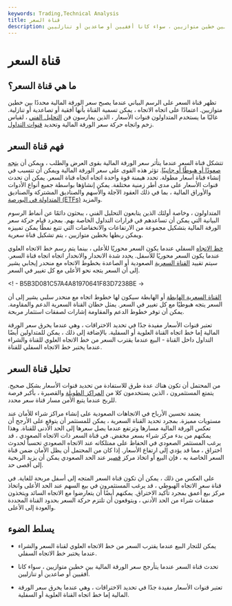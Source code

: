 ```yaml
---
keywords: Trading,Technical Analysis
title: قناة السعر
description: تحدث قناة السعر عندما يتأرجح سعر الورقة المالية بين خطين متوازيين ، سواء كانا أفقيين أو صاعدين أو تنازليين.
---
```


# قناة السعر
## ما هي قناة السعر؟

تظهر قناة السعر على الرسم البياني عندما يصبح سعر الورقة المالية محددًا بين خطين متوازيين. اعتمادًا على اتجاه الاتجاه ، يمكن تسمية القناة بأنها أفقية أو تصاعدية أو تنازلية. غالبًا ما يستخدم المتداولون قنوات الأسعار ، الذين يمارسون فن [التحليل الفني](/technicalanalysis) ، لقياس زخم واتجاه حركة سعر الورقة المالية وتحديد [قنوات التداول](/tradingchannel).

## فهم قناة السعر

تتشكل قناة السعر عندما يتأثر سعر الورقة المالية بقوى العرض والطلب ، ويمكن أن [يتجه صعودًا أو هبوطًا أو جانبيًا](/trend). تؤثر هذه القوى على سعر الورقة المالية ويمكن أن تتسبب في إنشاء قناة أسعار مطولة. تحدد هيمنة قوة واحدة اتجاه اتجاه قناة السعر. يمكن أن تحدث قنوات الأسعار على مدى أطر زمنية مختلفة. يمكن إنشاؤها بواسطة جميع أنواع الأدوات والأوراق المالية ، بما في ذلك العقود الآجلة والأسهم والصناديق المشتركة والصناديق [المتداولة في البورصة (ETFs)](/etf) والمزيد.

المتداولون ، وخاصة أولئك الذين يتابعون التحليل الفني ، يبحثون دائمًا عن أنماط الرسوم البيانية التي يمكن أن تساعدهم في قرارات التداول الخاصة بهم. بمجرد قيام حركة سعر الورقة المالية بتشكيل مجموعة من الارتفاعات والانخفاضات التي تتبع نمطًا يمكن تمييزه ويمكن ربطها بخطين متوازيين ، يتم تشكيل قناة سعرية.

[خط الاتجاه](/trendline) السفلي عندما يكون السعر محوريًا للأعلى ، بينما يتم رسم خط الاتجاه العلوي عندما يكون السعر محوريًا للأسفل. يحدد شدة الانحدار والانحدار اتجاه اتجاه قناة السعر. سيتم تقييد [القناة السعرية](/ascendingchannel) الصعودية أو الصاعدة بخطوط الاتجاه مع منحدر إيجابي يشير إلى أن السعر يتجه نحو الأعلى مع كل تغيير في السعر.

<! - B5B3D081C57A4A81970641F83D7238BE ->

[القناة السعرية الهابطة](/descendingchannel) أو الهابطة سيكون لها خطوط اتجاه مع منحدر سلبي يشير إلى أن السعر يتجه هبوطيًا مع كل تغيير في السعر. يمثل خطان القناة السعرية الدعم والمقاومة. يمكن أن توفر خطوط الدعم والمقاومة إشارات لصفقات استثمار مربحة.

تعتبر قنوات الأسعار مفيدة جدًا في تحديد الاختراقات ، وهي عندما يخرق سعر الورقة المالية إما خط اتجاه القناة العلوية أو السفلية. بالإضافة إلى ذلك ، يمكن للمتداولين أيضًا التداول داخل القناة - البيع عندما يقترب السعر من خط الاتجاه العلوي للقناة والشراء عندما يختبر خط الاتجاه السفلي للقناة.

## تحليل قناة السعر

من المحتمل أن تكون هناك عدة طرق للاستفادة من تحديد قنوات الأسعار بشكل صحيح. يتمتع المستثمرون ، الذين يستخدمون كلا من [المراكز الطويلة](/long) والقصيرة ، بأكبر فرصة للربح عندما يتبع الأمن مسار قناة سعر محدد.

يعتمد تحسين الأرباح في الاتجاهات الصعودية على إنشاء مراكز شراء للأمان عند مستويات مميزة. بمجرد تحديد القناة السعرية ، يمكن للمستثمر أن يتوقع على الأرجح أن تعكس الورقة المالية مسارها وترتفع عندما يصل سعرها إلى الحد الأدنى للقناة. وهذا يمكنهم من بدء مركز شراء بسعر مخفض. في قناة السعر ذات الاتجاه الصعودي ، قد يرغب المستثمر الصعودي في الحفاظ على ممتلكاته عند الاتجاه الصعودي تحسباً لحدوث اختراق ، مما قد يؤدي إلى ارتفاع الأسعار. إذا كان من المحتمل أن يظل الأمان ضمن قناة السعر الخاصة به ، فإن البيع أو اتخاذ مركز [قصير](/short) عند الحد الصعودي يمكن أن يزيد الربحية إلى أقصى حد.

على العكس من ذلك ، يمكن أن تكون قناة السعر المتجه إلى أسفل مربحة للغاية. في قناة سعر الاتجاه الهبوطي ، قد يرغب المستثمرون في بيع السهم عند الحد الأعلى واتخاذ مركز بيع أعمق بمجرد تأكيد الاختراق. يمكنهم أيضًا أن يتعارضوا مع الاتجاه السائد ويتخذون صفقات شراء من الحد الأدنى ، ويتوقعون أن تلتزم حركة السعر بحدود القناة المحددة والعودة إلى الأعلى.

## يسلط الضوء

- يمكن للتجار البيع عندما يقترب السعر من خط الاتجاه العلوي لقناة السعر والشراء عندما يختبر خط الاتجاه السفلي.

- تحدث قناة السعر عندما يتأرجح سعر الورقة المالية بين خطين متوازيين ، سواء كانا أفقيين أو صاعدين أو تنازليين.

- تعتبر قنوات الأسعار مفيدة جدًا في تحديد الاختراقات ، وهي عندما يخرق سعر الورقة المالية إما خط اتجاه القناة العلوية أو السفلية.

